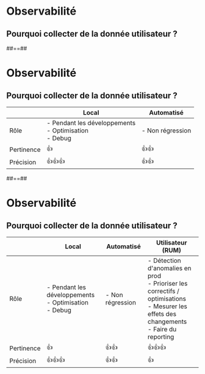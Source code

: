 # Observabilité

## Pourquoi collecter de la donnée utilisateur ?

##==##

# Observabilité

## Pourquoi collecter de la donnée utilisateur ?

|            | Local                                                         | Automatisé       |
| ---------- | ------------------------------------------------------------- | ---------------- |
| Rôle       | - Pendant les développements <br/>- Optimisation <br/>- Debug | - Non régression |
| Pertinence | 👍                                                            | 👍👍             |
| Précision  | 👍👍👍                                                        | 👍👍             |

##==##

# Observabilité

## Pourquoi collecter de la donnée utilisateur ?

|            | Local                                                         | Automatisé       | Utilisateur (RUM)                                                                                                                                   |
| ---------- | ------------------------------------------------------------- | ---------------- | --------------------------------------------------------------------------------------------------------------------------------------------------- |
| Rôle       | - Pendant les développements <br/>- Optimisation <br/>- Debug | - Non régression | - Détection d'anomalies en prod <br/>- Prioriser les correctifs / optimisations <br/>- Mesurer les effets des changements <br/>- Faire du reporting |
| Pertinence | 👍                                                            | 👍👍             | 👍👍👍                                                                                                                                              |
| Précision  | 👍👍👍                                                        | 👍👍             | 👍                                                                                                                                                  |
